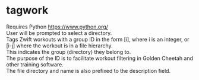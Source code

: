 # tagwork
Requires Python https://www.python.org/ \
User will be prompted to select a directory. \
Tags Zwift workouts with a group ID in the form [i], where i is an integer, or [i-j] where the workout is in a file hierarchy.\
This indicates the group (directory) they belong to.\
The purpose of the ID is to facilitate workout filtering in Golden Cheetah and other training software.\
The file directory and name is also prefixed to the description field.
